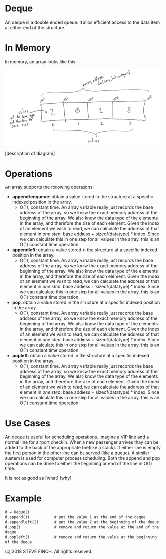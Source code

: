 # Deque

An deque is a double ended queue. It allos efficient access to the data item at either end of the structure.

# In Memory

In memory, an array looks like this:

![Image of Array in Memory](images/array_memory.png)

\[description of diagram\]

# Operations

An array supports the following operations:

* **append/enqueue**: obtain a value stored in the structure at a specific indexed position in the array.
  * O(1), constant time. An array variable really just records the base address of the array, so we know the exact memory address of the beginning of the array. We also know the data type of the elements in the array, and therefore the size of each element. Given the index of an element we wish to read, we can calculate the address of that element in *one step*: base address + sizeof(datatype) * index. Since we can calculate this in one step for all values in the array, this is an O(1) constant time operation.
* **appendleft**: obtain a value stored in the structure at a specific indexed position in the array.
  * O(1), constant time. An array variable really just records the base address of the array, so we know the exact memory address of the beginning of the array. We also know the data type of the elements in the array, and therefore the size of each element. Given the index of an element we wish to read, we can calculate the address of that element in *one step*: base address + sizeof(datatype) * index. Since we can calculate this in one step for all values in the array, this is an O(1) constant time operation.
* **pop**: obtain a value stored in the structure at a specific indexed position in the array.
  * O(1), constant time. An array variable really just records the base address of the array, so we know the exact memory address of the beginning of the array. We also know the data type of the elements in the array, and therefore the size of each element. Given the index of an element we wish to read, we can calculate the address of that element in *one step*: base address + sizeof(datatype) * index. Since we can calculate this in one step for all values in the array, this is an O(1) constant time operation.
* **popleft**: obtain a value stored in the structure at a specific indexed position in the array.
  * O(1), constant time. An array variable really just records the base address of the array, so we know the exact memory address of the beginning of the array. We also know the data type of the elements in the array, and therefore the size of each element. Given the index of an element we wish to read, we can calculate the address of that element in *one step*: base address + sizeof(datatype) * index. Since we can calculate this in one step for all values in the array, this is an O(1) constant time operation.      

# Use Cases

An deque is useful for scheduling operations. Imagine a VIP line and a normal line for airport checkin. When a new passenger arrives thay can be added to the back of the appropriate line(like a stack). If either line is empty the first person in the other line can be served (like a queue). A similar sustem is used for computer process scheduling. Both the append and pop operations can be done to either the beginning or end of the line in O(1) time.

It is not as good as \[what] \[why].

# Example

```
d = Deque()
d.append(1)           # put the value 1 at the end of the deque
d.appendleft(2)       # put the value 2 at the beginning of the deque
d.pop()               # remove and return the value at the end of the deque 
d.popleft()           # remove abd return the value at the beginning of the deque
```

(c) 2018 STEVE FINCH. All rights reserved.
